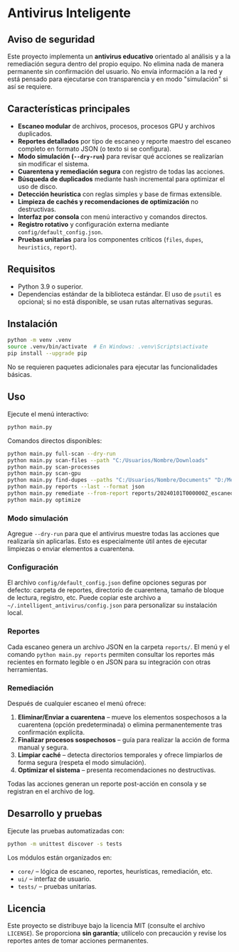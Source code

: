 # Antivirus Inteligente

## Aviso de seguridad

Este proyecto implementa un **antivirus educativo** orientado al análisis y a
la remediación segura dentro del propio equipo. No elimina nada de manera
permanente sin confirmación del usuario. No envía información a la red y está
pensado para ejecutarse con transparencia y en modo "simulación" si así se
requiere.

## Características principales

- **Escaneo modular** de archivos, procesos, procesos GPU y archivos
  duplicados.
- **Reportes detallados** por tipo de escaneo y reporte maestro del escaneo
  completo en formato JSON (o texto si se configura).
- **Modo simulación (`--dry-run`)** para revisar qué acciones se realizarían sin
  modificar el sistema.
- **Cuarentena y remediación segura** con registro de todas las acciones.
- **Búsqueda de duplicados** mediante hash incremental para optimizar el uso de
  disco.
- **Detección heurística** con reglas simples y base de firmas extensible.
- **Limpieza de cachés y recomendaciones de optimización** no destructivas.
- **Interfaz por consola** con menú interactivo y comandos directos.
- **Registro rotativo** y configuración externa mediante `config/default_config.json`.
- **Pruebas unitarias** para los componentes críticos (`files`, `dupes`,
  `heuristics`, `report`).

## Requisitos

- Python 3.9 o superior.
- Dependencias estándar de la biblioteca estándar. El uso de `psutil` es
  opcional; si no está disponible, se usan rutas alternativas seguras.

## Instalación

```bash
python -m venv .venv
source .venv/bin/activate  # En Windows: .venv\Scripts\activate
pip install --upgrade pip
```

No se requieren paquetes adicionales para ejecutar las funcionalidades básicas.

## Uso

Ejecute el menú interactivo:

```bash
python main.py
```

Comandos directos disponibles:

```bash
python main.py full-scan --dry-run
python main.py scan-files --path "C:/Usuarios/Nombre/Downloads"
python main.py scan-processes
python main.py scan-gpu
python main.py find-dupes --paths "C:/Usuarios/Nombre/Documents" "D:/Media"
python main.py reports --last --format json
python main.py remediate --from-report reports/20240101T000000Z_escaneo_archivos.json
python main.py optimize
```

### Modo simulación

Agregue `--dry-run` para que el antivirus muestre todas las acciones que
realizaría sin aplicarlas. Esto es especialmente útil antes de ejecutar
limpiezas o enviar elementos a cuarentena.

### Configuración

El archivo `config/default_config.json` define opciones seguras por defecto: 
carpeta de reportes, directorio de cuarentena, tamaño de bloque de lectura,
registro, etc. Puede copiar este archivo a
`~/.intelligent_antivirus/config.json` para personalizar su instalación local.

### Reportes

Cada escaneo genera un archivo JSON en la carpeta `reports/`. El menú y el
comando `python main.py reports` permiten consultar los reportes más recientes
en formato legible o en JSON para su integración con otras herramientas.

### Remediación

Después de cualquier escaneo el menú ofrece:

1. **Eliminar/Enviar a cuarentena** – mueve los elementos sospechosos a la
   cuarentena (opción predeterminada) o elimina permanentemente tras
   confirmación explícita.
2. **Finalizar procesos sospechosos** – guía para realizar la acción de forma
   manual y segura.
3. **Limpiar caché** – detecta directorios temporales y ofrece limpiarlos de
   forma segura (respeta el modo simulación).
4. **Optimizar el sistema** – presenta recomendaciones no destructivas.

Todas las acciones generan un reporte post-acción en consola y se registran en
el archivo de log.

## Desarrollo y pruebas

Ejecute las pruebas automatizadas con:

```bash
python -m unittest discover -s tests
```

Los módulos están organizados en:

- `core/` – lógica de escaneo, reportes, heurísticas, remediación, etc.
- `ui/` – interfaz de usuario.
- `tests/` – pruebas unitarias.

## Licencia

Este proyecto se distribuye bajo la licencia MIT (consulte el archivo
`LICENSE`). Se proporciona **sin garantía**; utilícelo con precaución y revíse
los reportes antes de tomar acciones permanentes.
